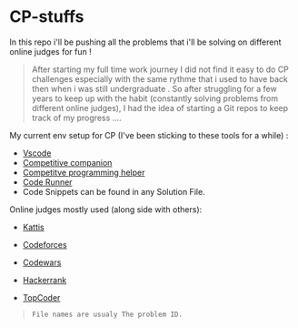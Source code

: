 
  

# CP-stuffs

  

In this repo i'll be pushing all the problems that i'll be solving on different online judges for fun !

  

> After starting my full time work journey I did not find it easy to do CP challenges especially with the same rythme that i used to have back then when i was still undergraduate . So after struggling for a few years to keep up with the habit (constantly solving problems from different online judges), I had the idea of starting a Git repos to keep track of my progress ....
> 

My current env setup for CP (I've been sticking to these tools for a while) : 

 - [Vscode](https://code.visualstudio.com/) 
 - [Competitive companion](https://github.com/jmerle/competitive-companion) 
 - [Competitve programming helper](https://marketplace.visualstudio.com/items?itemName=DivyanshuAgrawal.competitive-programming-helper)
 - [Code Runner](https://marketplace.visualstudio.com/items?itemName=formulahendry.code-runner)
 - Code Snippets can be found in any Solution File.

    
    


  


Online judges mostly used (along side with others):

  

-  [Kattis](https://open.kattis.com/)

-  [Codeforces](https://codeforces.com/)

-  [Codewars](https://www.codewars.com/)

-  [Hackerrank](https://www.hackerrank.com/)

-  [TopCoder](https://www.topcoder.com/)


> `File names are usualy The problem ID.`
